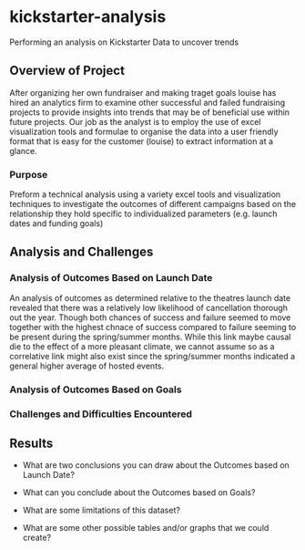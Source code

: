 # kickstarter-analysis
Performing an analysis on Kickstarter Data to uncover trends 

## Overview of Project
After organizing her own fundraiser and making traget goals louise has hired an analytics 
firm to examine other successful and failed fundraising projects to provide insights into 
trends that may be of beneficial use within future projects. Our job as the analyst is to 
employ the use of excel visualization tools and formulae to organise the data into a 
user friendly format that is easy for the customer (louise) to extract information at a 
glance.

### Purpose
Preform a technical analysis using a variety excel tools and visualization techniques to
investigate the outcomes of different campaigns based on the relationship they hold
specific to individualized parameters (e.g. launch dates and funding goals)

## Analysis and Challenges

### Analysis of Outcomes Based on Launch Date
An analysis of outcomes as determined relative to the theatres launch date revealed that 
there was a relatively low likelihood of cancellation thorough out the year. Though both
chances of success and failure seemed to move together with the highest chnace of success 
compared to failure seeming to be present during the spring/summer months. While this link
maybe causal die to the effect of a more pleasant climate, we cannot assume so as a correlative
link might also exist since the spring/summer months indicated a general higher average of 
hosted events.

### Analysis of Outcomes Based on Goals

### Challenges and Difficulties Encountered

## Results

- What are two conclusions you can draw about the Outcomes based on Launch Date?

- What can you conclude about the Outcomes based on Goals?

- What are some limitations of this dataset?

- What are some other possible tables and/or graphs that we could create?
